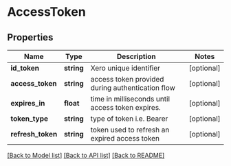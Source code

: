 # AccessToken

## Properties

 Name              | Type       | Description                                      | Notes      
-------------------|------------|--------------------------------------------------|------------
 **id_token**      | **string** | Xero unique identifier                           | [optional] 
 **access_token**  | **string** | access token provided during authentication flow | [optional] 
 **expires_in**    | **float**  | time in milliseconds until access token expires. | [optional] 
 **token_type**    | **string** | type of token i.e. Bearer                        | [optional] 
 **refresh_token** | **string** | token used to refresh an expired access token    | [optional] 

[[Back to Model list]](../README.md#documentation-for-models) [[Back to API list]](../README.md#documentation-for-api-endpoints) [[Back to README]](../README.md)


